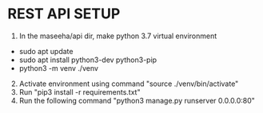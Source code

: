# REST API SETUP
1) In the maseeha/api dir, make python 3.7 virtual environment
- sudo apt update
- sudo apt install python3-dev python3-pip
- python3 -m venv ./venv
2) Activate environment using command "source ./venv/bin/activate"
3) Run "pip3 install -r requirements.txt"
4) Run the following command "python3 manage.py runserver 0.0.0.0:80"
